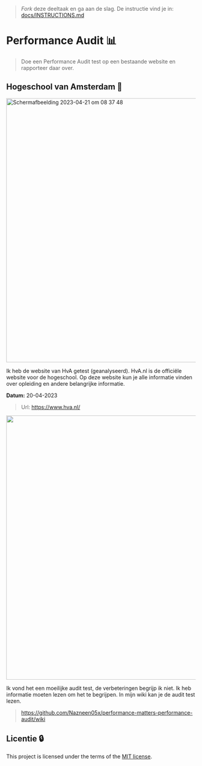 > _Fork_ deze deeltaak en ga aan de slag. De instructie vind je in: [docs/INSTRUCTIONS.md](docs/INSTRUCTIONS.md)

# Performance Audit 📊

> Doe een Performance Audit test op een bestaande website en rapporteer daar over.

## Hogeschool van Amsterdam 🏫

<img width="700" alt="Scherm­afbeelding 2023-04-21 om 08 37 48" src="https://user-images.githubusercontent.com/112861261/233565581-23603c3d-59ef-4c87-b4c0-659cd3554011.png">


Ik heb de website van HvA getest (geanalyseerd). HvA.nl is de officiële website voor de hogeschool. Op deze website kun je alle informatie vinden over opleiding en andere belangrijke informatie. 

 <strong>Datum:</strong> 20-04-2023
 
>  Url: https://www.hva.nl/

<img src="https://user-images.githubusercontent.com/112861261/233565778-92ea8799-0c13-49f0-b901-bc5224ec7e6e.png" width="700">


Ik vond het een moeilijke audit test, de verbeteringen begrijp ik niet. Ik heb informatie moeten lezen om het te begrijpen. In mijn wiki kan je de audit test lezen.

> https://github.com/Nazneen05x/performance-matters-performance-audit/wiki

## Licentie 🔒

This project is licensed under the terms of the [MIT license](./LICENSE).
